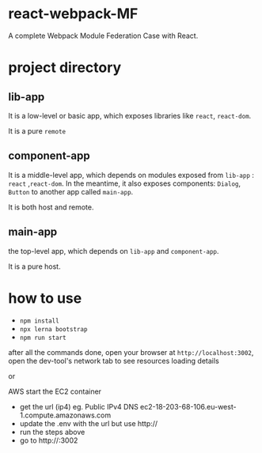 # react-webpack-MF

A complete Webpack Module Federation Case with React.

# project directory

## lib-app

It is a low-level or basic app, which exposes libraries like `react`, `react-dom`.

It is a pure `remote`

## component-app

It is a middle-level app, which depends on modules exposed from `lib-app` : `react` ,`react-dom`. In the meantime, it also exposes components: `Dialog`, `Button` to another app called `main-app`.

It is both host and remote.

## main-app

the top-level app, which depends on `lib-app` and `component-app`.

It is a pure host.

# how to use

- `npm install`
- `npx lerna bootstrap`
- `npm run start`

after all the commands done, open your browser at `http://localhost:3002`, open the dev-tool's network tab to see resources loading details

or 

AWS start the EC2 container
- get the url (ip4) eg.
  Public IPv4 DNS
  ec2-18-203-68-106.eu-west-1.compute.amazonaws.com
- update the .env with the url but use http://
- run the steps above
- go to http://<url>:3002



